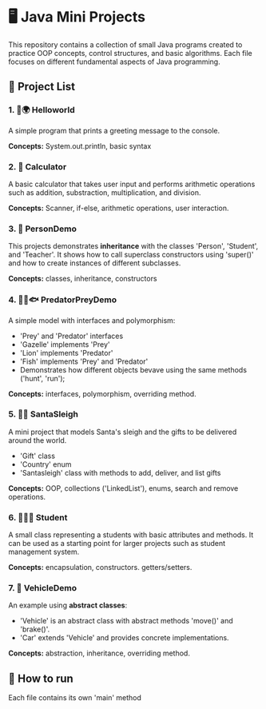 # 🖥️ Java Mini Projects
This repository contains a collection of small Java programs created to practice OOP concepts, control structures, and basic algorithms.
Each file focuses on different fundamental aspects of Java programming.

## 📁 Project List

### 1. 👋🌍 Helloworld
A simple program that prints a greeting message to the console.

**Concepts:** System.out.println, basic syntax

### 2. 🧮 Calculator
A basic calculator that takes user input and performs arithmetic operations such as addition, substraction, multiplication, and division.

**Concepts:** Scanner, if-else, arithmetic operations, user interaction.

### 3. 👤 PersonDemo
This projects demonstrates **inheritance**  with the classes 'Person', 'Student', and 'Teacher'. It shows how to call superclass constructors using 'super()' and how to create instances of different subclasses.

**Concepts:** classes, inheritance, constructors


### 4. 🦌🦁🐟️ PredatorPreyDemo
A simple model with interfaces and polymorphism:

- 'Prey' and 'Predator' interfaces
- 'Gazelle' implements 'Prey'
- 'Lion' implements 'Predator'
- 'Fish' implements 'Prey' and 'Predator'
- Demonstrates how different objects bevave using the same methods ('hunt', 'run');

**Concepts:** interfaces, polymorphism, overriding method.

### 5. 🎅🎁 SantaSleigh
A mini project that models Santa's sleigh and the gifts to be delivered around the world.

- 'Gift' class
- 'Country' enum
- 'Santasleigh'  class with methods to add, deliver, and list gifts

**Concepts:** OOP, collections ('LinkedList'), enums, search and remove operations.

### 6. 🧑🏻‍🎓 Student 
A small class representing a students with basic attributes and methods. It can be used as a starting point for larger projects such as student management system.

**Concepts:** encapsulation, constructors. getters/setters.

### 7. 🚗 VehicleDemo
An example using **abstract classes**:

- 'Vehicle' is an abstract class with abstract methods 'move()' and 'brake()'.
- 'Car' extends 'Vehicle' and provides concrete implementations.

**Concepts:** abstraction, inheritance, overriding method.

## 📌 How to run
Each file contains its own 'main' method


